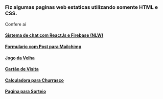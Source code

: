 ## 

### Fiz algumas paginas web estaticas utilizando somente HTML e CSS.
Confere aí

#### [Sistema de chat com ReactJs e Firebase (NLW)](https://letmeask-95bc9.web.app/)
#### [Formulario com Post para Mailchimp](https://claudiojrcode.github.io/mailchimp/)
#### [Jogo da Velha](https://claudiojrcode.github.io/jdv/)
#### [Cartão de Visita](https://claudiojrcode.github.io/desafio2/)
#### [Calculadora para Churrasco](https://claudiojrcode.github.io/churrascometro/)
#### [Pagina para Sorteio](https://claudiojrcode.github.io/sorteio/)

